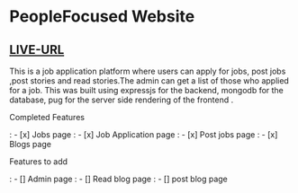 # PeopleFocused Website

## [LIVE-URL](https://people-focused.herokuapp.com)

This is a job application platform where users can apply for jobs, post jobs ,post stories and read stories.The admin can get a list of those who applied for a job.
This was built using expressjs for the backend, mongodb for the database, pug for the server side rendering of the frontend .

Completed Features

: - [x] Jobs page
: - [x] Job Application page
: - [x] Post jobs page
: - [x] Blogs page

Features to add

: - [] Admin page
: - [] Read blog page
: - [] post blog page

